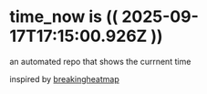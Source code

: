 # time_now is (( 2025-09-17T17:15:00.926Z ))

an automated repo that shows the currnent time

inspired by [breakingheatmap](https://github.com/breakingheatmap/breakingheatmap)